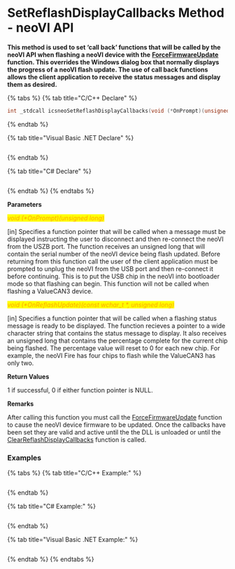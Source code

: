 # SetReflashDisplayCallbacks Method - neoVI API

**This method is used to set ‘call back’ functions that will be called by the neoVI API when flashing a neoVI device with the** [**ForceFirmwareUpdate**](forcefirmwareupdate-method-intrepidcs-api.md) **function. This overrides the Windows dialog box that normally displays the progress of a neoVI flash update. The use of call back functions allows the client application to receive the status messages and display them as desired.**

{% tabs %}
{% tab title="C/C++ Declare" %}
```cpp
int _stdcall icsneoSetReflashDisplayCallbacks(void (*OnPrompt)(unsigned long), void (*OnReflashUpdate)(const wchar_t *, unsigned long));
```
{% endtab %}

{% tab title="Visual Basic .NET Declare" %}
```vbnet
```
{% endtab %}

{% tab title="C# Declare" %}
```csharp
```
{% endtab %}
{% endtabs %}

**Parameters**

_<mark style="color:orange;">void (\*OnPrompt)(unsigned long)</mark>_

\[in] Specifies a function pointer that will be called when a message must be displayed instructing the user to disconnect and then re-connect the neoVI from the USZB port. The function receives an unsigned long that will contain the serial number of the neoVI device being flash updated. Before returning from this function call the user of the client application must be prompted to unplug the neoVI from the USB port and then re-connect it before continuing. This is to put the USB chip in the neoVI into bootloader mode so that flashing can begin. This function will not be called when flashing a ValueCAN3 device.

_<mark style="color:orange;">void (\*OnReflashUpdate)(const wchar\_t \*, unsigned long)</mark>_

\[in] Specifies a function pointer that will be called when a flashing status message is ready to be displayed. The function recieves a pointer to a wide character string that contains the status message to display. It also receives an unsigned long that contains the percentage complete for the current chip being flashed. The percentage value will reset to 0 for each new chip. For example, the neoVI Fire has four chips to flash while the ValueCAN3 has only two.

**Return Values**

1 if successful, 0 if either function pointer is NULL.

**Remarks**

After calling this function you must call the [ForceFirmwareUpdate](forcefirmwareupdate-method-intrepidcs-api.md) function to cause the neoVI device firmware to be updated. Once the callbacks have been set they are valid and active until the the DLL is unloaded or until the [ClearReflashDisplayCallbacks](clearreflashdisplaycallbacks-method-intrepidcs-api.md) function is called.

### Examples

{% tabs %}
{% tab title="C/C++ Example:" %}
```cpp
```
{% endtab %}

{% tab title="C# Example:" %}
```csharp
```
{% endtab %}

{% tab title="Visual Basic .NET Example:" %}
```vbnet
```
{% endtab %}
{% endtabs %}
